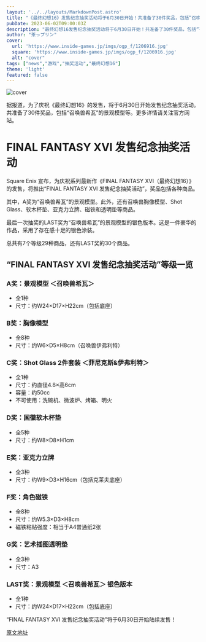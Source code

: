 ```yaml
---
layout: '../../layouts/MarkdownPost.astro'
title: "《最终幻想16》发售纪念抽奖活动将于6月30日开始！共准备了30件奖品，包括“召唤兽希瓦”的景观模型等"
pubDate: 2023-06-02T09:00:03Z
description: "最终幻想16发售纪念抽奖活动将于6月30日开始！共准备了30件奖品，包括“召唤兽希瓦”的景观模型等。"
author: "茶っプリン"
cover:
  url: 'https://www.inside-games.jp/imgs/ogp_f/1206916.jpg'
  square: 'https://www.inside-games.jp/imgs/ogp_f/1206916.jpg'
  alt: "cover"
tags: ["news","游戏","抽奖活动","最终幻想16"]
theme: 'light'
featured: false
---
```


![cover](https://www.inside-games.jp/imgs/ogp_f/1206916.jpg)

据报道，为了庆祝《最终幻想16》的发售，将于6月30日开始发售纪念抽奖活动。共准备了30件奖品，包括“召唤兽希瓦”的景观模型等。更多详情请关注官方网站。

# FINAL FANTASY XVI 发售纪念抽奖活动

Square Enix 宣布，为庆祝系列最新作《FINAL FANTASY XVI（最终幻想16）》的发售，将推出“FINAL FANTASY XVI 发售纪念抽奖活动”，奖品包括各种商品。

其中，A奖为“召唤兽希瓦”的景观模型。此外，还有召唤兽胸像模型、Shot Glass、软木杯垫、亚克力立牌、磁铁和透明垫等商品。

最后一次抽奖的LAST奖为“召唤兽希瓦”的景观模型的银色版本。这是一件豪华的作品，采用了存在感十足的银色涂装。

总共有7个等级29种商品，还有LAST奖的30个商品。

## “FINAL FANTASY XVI 发售纪念抽奖活动”等级一览

### A奖：景观模型 ＜召唤兽希瓦＞

- 全1种
- 尺寸：约W24×D17×H22cm（包括底座）

### B奖：胸像模型

- 全8种
- 尺寸：约W6×D5×H8cm（召唤兽伊弗利特）

### C奖：Shot Glass 2件套装 ＜菲尼克斯&伊弗利特＞

- 全1种
- 尺寸：约直径4.8×高6cm
- 容量：约50cc
- 不可使用：洗碗机、微波炉、烤箱、明火

### D奖：国徽软木杯垫

- 全5种
- 尺寸：约W8×D8×H1cm

### E奖：亚克力立牌

- 全3种
- 尺寸：约W9×D3×H16cm（包括克莱夫底座）

### F奖：角色磁铁

- 全8种
- 尺寸：约W5.3×D3×H8cm
- 磁铁粘贴强度：相当于A4普通纸2张

### G奖：艺术插图透明垫

- 全3种
- 尺寸：A3

### LAST奖：景观模型 ＜召唤兽希瓦＞ 银色版本

- 全1种
- 尺寸：约W24×D17×H22cm（包括底座）

“FINAL FANTASY XVI 发售纪念抽奖活动”将于6月30日开始陆续发售！

  [原文地址](https://www.inside-games.jp/article/2023/06/02/146345.html)